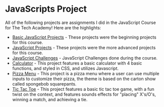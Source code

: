 <h1> JavaScripts Project</h1>
All of the following projects are assignments I did in the JavaScript Course for The Tech Academy! Here are the highlights:

<ul>
  <li><a href="https://github.com/julianne-murdock/JavaScript_Projects/tree/main/Basic_JavaScript_Projects">Basic JavaScript Projects</a> - These projects were the beginning projects for this course.</li>
  <li><a href="https://github.com/julianne-murdock/JavaScript_Projects/tree/main/Javascript_Projects">JavaScript Projects</a> - These projects were the more advanced projects for this course.</li>
  <li><a href="https://github.com/julianne-murdock/Python_Projects/tree/main/Basic_Python_Projects/File_Transfer">JavaScript Challenges</a> - JavaScript Challenges done during the course.</li>
  <li><a href="https://github.com/julianne-murdock/Python_Projects/tree/main/python-projects">Calculator</a> - This project features a basic calculator with 4 basic functions, and styled in CSS, and utilizes Javascript.</li>
  <li><a href="https://github.com/julianne-murdock/Python_Projects/tree/main/python-projects">Pizza Menu</a> - This project is a pizza menu where a user can use multiple inputs to customize their pizza, the theme is based on the carton show called spongebob squarepants.</li>
  <li><a href="https://github.com/julianne-murdock/Python_Projects/tree/main/python-projects">Tic Tac Toe</a> - This project features a basic tic tac toe game, with a fun twist on the context, and features sounds effects for "placing" X's/O's, winning a match, and achieving a tie.</li>
</ul>
